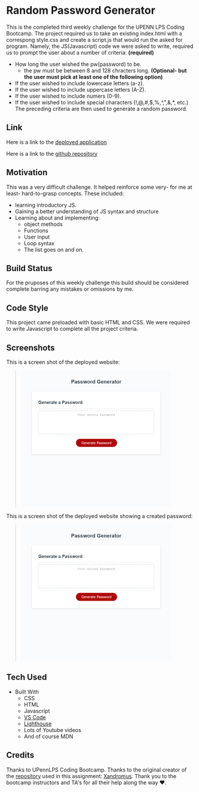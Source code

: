 #  **Random Password Generator**

This is the completed third weekly challenge for the UPENN LPS Coding Bootcamp.
The project required us to take an existing index.html with a correspong style.css and create a script.js that would run the asked for program.  Namely, the JS(Javascript) code we were asked to write, required us to prompt the user about a number of criteria:
**(required)**
- How long the user wished the pw(password) to be.
    - the pw must be between 8 and 128 chracters long.
**(Optional- but the user must pick at least one of the following option)**
- If the user wished to include lowercase letters (a-z).
- If the user wished to include uppercase letters (A-Z).
- If the user wished to include numers (0-9).
- If the user wished to include special characters (!,@,#,$,%,^,",&,*, etc.)
The preceding criteria are then used to generate a random password. 

## **Link**

Here is a link to the [deployed application](https://gintstir.github.io/password-generator/) 

Here is a link to the [github repository](https://github.com/Gintstir/password-generator)

## **Motivation**

This was a very difficult challenge.  It helped reinforce some very- for me at least- hard-to-grasp concepts.  These included:
- learning introductory JS.
- Gaining a better understanding of JS syntax and structure
- Learning about and implementing:
    - object methods
    - Functions
    - User input
    - Loop syntax
    - The list goes on and on.

  

## **Build Status**

For the pruposes of this weekly challenge this build should be considered complete barring any mistakes or omissions by me.  

## **Code Style**

This project came preloaded with basic HTML and CSS.  We were required to write Javascript to complete all the project criteria.  

## **Screenshots**  
This is a screen shot of the deployed website:
>![Deployed-website](./Develop/assets/images/before.png)

This is a screen shot of the deployed website showing a created password:
>![Deployed-website-with-password](./Develop/assets/images/before.png)


## **Tech Used**

- Built With
    - CSS
    - HTML
    - Javascript
    - [VS Code](https://code.visualstudio.com/)
    - [Lighthouse](https://developers.google.com/web/tools/lighthouse/)
    - Lots of Youtube videos
    - And of course MDN
    
    

## **Credits**

Thanks to UPennLPS Coding Bootcamp.  Thanks to the original creator of the [repository](https://github.com/coding-boot-camp/friendly-parakeet)  used in this assignment: [Xandromus](https://github.com/Xandromus).  Thank you to the bootcamp instructors and TA's for all their help along the way ❤.  

